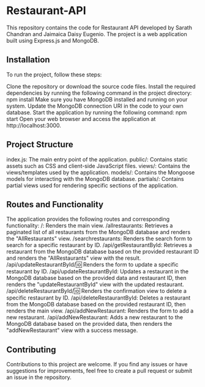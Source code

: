 # Restaurant-API

This repository contains the code for Restaurant API  developed by Sarath Chandran and Jaimaica Daisy Eugenio. The project is a web application built using Express.js and MongoDB.

## Installation
To run the project, follow these steps:

Clone the repository or download the source code files.
Install the required dependencies by running the following command in the project directory:
npm install
Make sure you have MongoDB installed and running on your system.
Update the MongoDB connection URI in the code to your own database.
Start the application by running the following command:
npm start
Open your web browser and access the application at http://localhost:3000.

## Project Structure
index.js: The main entry point of the application.
public/: Contains static assets such as CSS and client-side JavaScript files.
views/: Contains the views/templates used by the application.
models/: Contains the Mongoose models for interacting with the MongoDB database.
partials/: Contains partial views used for rendering specific sections of the application.

## Routes and Functionality
The application provides the following routes and corresponding functionality:
/: Renders the main view.
/allrestaurants: Retrieves a paginated list of all restaurants from the MongoDB database and renders the "AllRestaurants" view.
/searchrestaurants: Renders the search form to search for a specific restaurant by ID.
/api/getRestaurantById: Retrieves a restaurant from the MongoDB database based on the provided restaurant ID and renders the "AllRestaurants" view with the result.
/api/updateRestaurantById/:id: Renders the form to update a specific restaurant by ID.
/api/updateRestaurantById: Updates a restaurant in the MongoDB database based on the provided data and restaurant ID, then renders the "updateRestaurantById" view with the updated restaurant.
/api/deleteRestaurantById/:id: Renders the confirmation view to delete a specific restaurant by ID.
/api/deleteRestaurantById: Deletes a restaurant from the MongoDB database based on the provided restaurant ID, then renders the main view.
/api/addNewRestaurant: Renders the form to add a new restaurant.
/api/addNewRestaurant: Adds a new restaurant to the MongoDB database based on the provided data, then renders the "addNewRestaurant" view with a success message.

## Contributing
Contributions to this project are welcome. If you find any issues or have suggestions for improvements, feel free to create a pull request or submit an issue in the repository.
